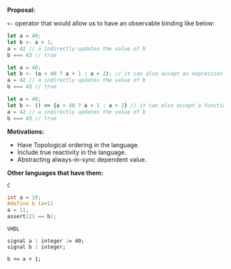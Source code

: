 __Proposal:__

`<-` operator that would allow us to have an observable binding like below:

```js
let a = 40;
let b <- a + 1;
a = 42 // a indirectly updates the value of b
b === 43 // true
```

```js
let a = 40;
let b <- (a > 40 ? a + 1 : a + 2); // it can also accept an expression
a = 42 // a indirectly updates the value of b
b === 43 // true
```

```js
let a = 40;
let b <- () => {a > 40 ? a + 1 : a + 2} // it can also accept a function.
a = 42 // a indirectly updates the value of b
b === 43 // true
```

__Motivations:__

* Have Topological ordering in the language.
* Include true reactivity in the language.
* Abstracting always-in-sync dependent value.

__Other languages that have them:__

`C`

```c
int a = 10;
#define b (a+1)
a = 11;
assert(21 == b);
```

`VHDL`

```
signal a : integer := 40;
signal b : integer;

b <= a + 1;
```

